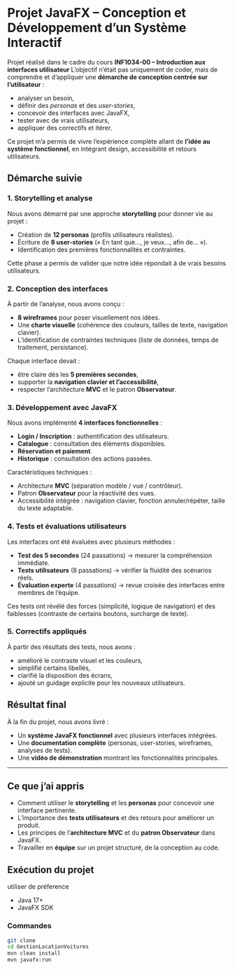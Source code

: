 # Projet JavaFX – Conception et Développement d’un Système Interactif

Projet réalisé dans le cadre du cours **INF1034-00 – Introduction aux interfaces utilisateur** 
L’objectif n’était pas uniquement de coder, mais de comprendre et d’appliquer une **démarche de conception centrée sur l’utilisateur** :

- analyser un besoin,  
- définir des *personas* et des *user-stories*,  
- concevoir des interfaces avec JavaFX,  
- tester avec de vrais utilisateurs,  
- appliquer des correctifs et itérer.  

Ce projet m’a permis de vivre l’expérience complète allant de **l’idée au système fonctionnel**, en intégrant design, accessibilité et retours utilisateurs.

## Démarche suivie

### 1. Storytelling et analyse
Nous avons démarré par une approche **storytelling** pour donner vie au projet :  

- Création de **12 personas** (profils utilisateurs réalistes).  
- Écriture de **8 user-stories** (« En tant que…, je veux…, afin de… »).  
- Identification des premières fonctionnalités et contraintes.  

 Cette phase a permis de valider que notre idée répondait à de vrais besoins utilisateurs.

### 2. Conception des interfaces
À partir de l’analyse, nous avons conçu :  

- **8 wireframes** pour poser visuellement nos idées.  
- Une **charte visuelle** (cohérence des couleurs, tailles de texte, navigation clavier).  
- L’identification de contraintes techniques (liste de données, temps de traitement, persistance).  

Chaque interface devait :  
- être claire dès les **5 premières secondes**,  
- supporter la **navigation clavier et l’accessibilité**,  
- respecter l’architecture **MVC** et le patron **Observateur**.  

### 3. Développement avec JavaFX
Nous avons implémenté **4 interfaces fonctionnelles** :  

- **Login / Inscription** : authentification des utilisateurs.  
- **Catalogue** : consultation des éléments disponibles.  
- **Réservation et paiement**.  
- **Historique** : consultation des actions passées.  

Caractéristiques techniques :  
- Architecture **MVC** (séparation modèle / vue / contrôleur).  
- Patron **Observateur** pour la réactivité des vues.  
- Accessibilité intégrée : navigation clavier, fonction annuler/répéter, taille du texte adaptable.  

### 4. Tests et évaluations utilisateurs
Les interfaces ont été évaluées avec plusieurs méthodes :  

- **Test des 5 secondes** (24 passations) → mesurer la compréhension immédiate.  
- **Tests utilisateurs** (8 passations) → vérifier la fluidité des scénarios réels.  
- **Évaluation experte** (4 passations) → revue croisée des interfaces entre membres de l’équipe.  

Ces tests ont révélé des forces (simplicité, logique de navigation) et des faiblesses (contraste de certains boutons, surcharge de texte).

### 5. Correctifs appliqués
À partir des résultats des tests, nous avons :  

- amélioré le contraste visuel et les couleurs,  
- simplifié certains libellés,  
- clarifié la disposition des écrans,  
- ajouté un guidage explicite pour les nouveaux utilisateurs.  

## Résultat final
À la fin du projet, nous avons livré :  

- Un **système JavaFX fonctionnel** avec plusieurs interfaces intégrées.  
- Une **documentation complète** (personas, user-stories, wireframes, analyses de tests).  
- Une **vidéo de démonstration** montrant les fonctionnalités principales.  

---

## Ce que j’ai appris

- Comment utiliser le **storytelling** et les **personas** pour concevoir une interface pertinente.  
- L’importance des **tests utilisateurs** et des retours pour améliorer un produit.  
- Les principes de l’**architecture MVC** et du **patron Observateur** dans JavaFX.  
- Travailler en **équipe** sur un projet structuré, de la conception au code.  

## Exécution du projet

utiliser de préference
- Java 17+   
- JavaFX SDK  

### Commandes
```bash
git clone 
cd GestionLocationVoitures
mvn clean install
mvn javafx:run

